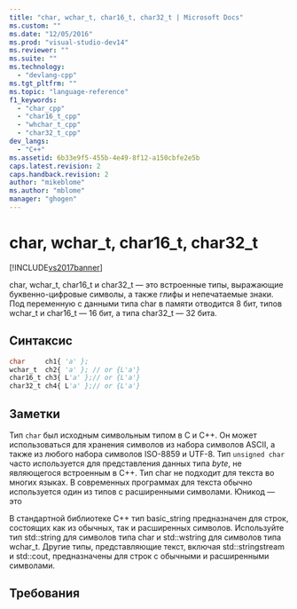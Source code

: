 ```yaml
---
title: "char, wchar_t, char16_t, char32_t | Microsoft Docs"
ms.custom: ""
ms.date: "12/05/2016"
ms.prod: "visual-studio-dev14"
ms.reviewer: ""
ms.suite: ""
ms.technology: 
  - "devlang-cpp"
ms.tgt_pltfrm: ""
ms.topic: "language-reference"
f1_keywords: 
  - "char_cpp"
  - "char16_t_cpp"
  - "whchar_t_cpp"
  - "char32_t_cpp"
dev_langs: 
  - "C++"
ms.assetid: 6b33e9f5-455b-4e49-8f12-a150cbfe2e5b
caps.latest.revision: 2
caps.handback.revision: 2
author: "mikeblome"
ms.author: "mblome"
manager: "ghogen"
---
```

# char, wchar_t, char16_t, char32_t
[!INCLUDE[vs2017banner](../assembler/inline/includes/vs2017banner.md)]

char, wchar\_t, char16\_t и char32\_t — это встроенные типы, выражающие буквенно\-цифровые символы, а также глифы и непечатаемые знаки.  Под переменную с данными типа char в памяти отводится 8 бит, типов wchar\_t и char16\_t — 16 бит, а типа char32\_t — 32 бита.  
  
## Синтаксис  
  
```vb  
char     ch1{ 'a' };  
wchar_t  ch2{ 'a' }; // or {L'a'}  
char16_t ch3{ L'a' };// or {L'a'}  
char32_t ch4{ L'a' };// or {L'a'}  
```  
  
## Заметки  
 Тип `char` был исходным символьным типом в C и C\+\+.  Он может использоваться для хранения символов из набора символов ASCII, а также из любого набора символов ISO\-8859 и UTF\-8.  Тип `unsigned char` часто используется для представления данных типа *byte*, не являющегося встроенным в C\+\+.  Тип char не подходит для текста во многих языках.  В современных программах для текста обычно используется один из типов с расширенными символами.  Юникод — это  
  
 В стандартной библиотеке C\+\+ тип basic\_string предназначен для строк, состоящих как из обычных, так и расширенных символов.  Используйте тип std::string для символов типа char и std::wstring для символов типа wchar\_t.  Другие типы, представляющие текст, включая std::stringstream и std::cout, предназначены для строк с обычными и расширенными символами.  
  
## Требования